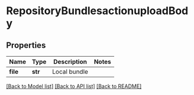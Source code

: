 # RepositoryBundlesactionuploadBody

## Properties
Name | Type | Description | Notes
------------ | ------------- | ------------- | -------------
**file** | **str** | Local bundle | 

[[Back to Model list]](../README.md#documentation-for-models) [[Back to API list]](../README.md#documentation-for-api-endpoints) [[Back to README]](../README.md)

